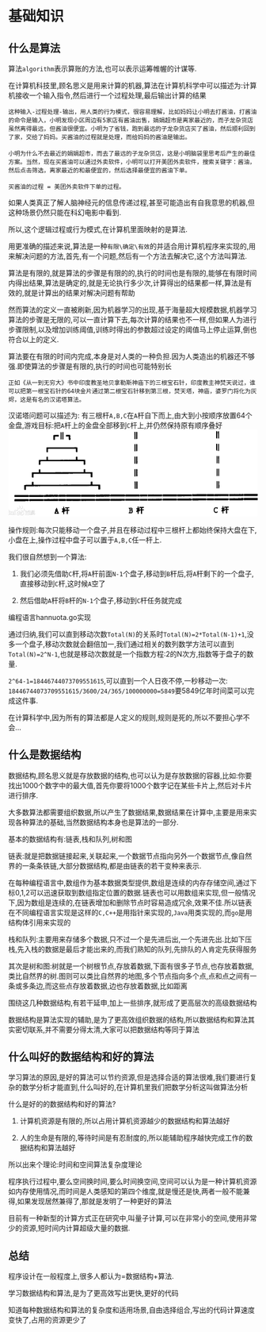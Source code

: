 # 基础知识
## 什么是算法
算法`algorithm`表示算账的方法,也可以表示运筹帷幄的计谋等.

在计算机科技里,顾名思义是用来计算的机器,算法在计算机科学中可以描述为:计算机接收一个输入指令,然后进行一个过程处理,最后输出计算的结果

```
这种输入-过程处理-输出，用人类的行为模式，很容易理解，比如妈妈让小明去打酱油，打酱油的命令是输入，小明发现小区周边有5家店有酱油出售，娟娟超市是离家最近的，而子龙杂货店虽然离得最远，但酱油很便宜。小明为了省钱，跑到最远的子龙杂货店买了酱油，然后顺利回到了家，交给了妈妈。买酱油的过程就是处理，而给妈妈的酱油是输出。

小明为什么不去最近的娟娟超市，而去了最远的子龙杂货店，这是小明脑袋里思考后产生的最佳方案。当然，现在买酱油可以通过外卖软件，小明可以打开美团外卖软件，搜索关键字：酱油，然后点击筛选，离家最近的和最便宜的，然后选择最便宜的酱油下单。

买酱油的过程 = 美团外卖软件下单的过程。
```

如果人类真正了解人脑神经元的信息传递过程,甚至可能造出有自我意思的机器,但这种场景仍然只能在科幻电影中看到.

所以,这个逻辑过程或行为模式,在计算机里面映射的是算法.

用更准确的描述来说,算法是一种`有限\确定\有效`的并适合用计算机程序来实现的,用来解决问题的方法,首先,有一个问题,然后有一个方法去解决它,这个方法叫算法.

算法是有限的,就是算法的步骤是有限的的,执行的时间也是有限的,能够在有限时间内得出结果,算法是确定的,就是无论执行多少次,计算得出的结果都一样,算法是有效的,就是计算出的结果对解决问题有帮助

然而算法的定义一直被刷新,因为机器学习的出现,基于海量超大规模数据,机器学习算法的步骤是无限的,可以一直计算下去,每次计算的结果也不一样,但如果人为进行步骤限制,以及增加训练阈值,训练时得出的参数超过设定的阈值马上停止运算,倒也符合以上的定义.

算法要在有限的时间内完成,本身是对人类的一种负担.因为人类造出的机器还不够强.即使算法的步骤是有限的,执行的时间也可能特别长

```
正如《从一到无穷大》书中印度教圣地贝拿勒斯神庙下的三根宝石针，印度教主神焚天说过，谁可以把第一根宝石针的64块金片通过第二根宝石针移到第三根，焚天塔，神庙，婆罗门将化为灰烬，这是有名的汉诺塔算法。
```

汉诺塔问题可以描述为:
有三根杆`A,B,C`在`A`杆自下而上,由大到小按顺序放置64个金盘,游戏目标:把`A`杆上的金盘全部移到`C`杆上,并仍然保持原有顺序叠好
![hannuo](./assets/hannuo.png)

操作规则:每次只能移动一个盘子,并且在移动过程中三根杆上都始终保持大盘在下,小盘在上,操作过程中盘子可以置于`A,B,C`任一杆上.

我们很自然想到一个算法:

1. 我们必须先借助`C`杆,将`A`杆前面`N-1`个盘子,移动到`B`杆后,将`A`杆剩下的一个盘子,直接移动到`C`杆,这时候`A`空了

2. 然后借助`A`杆将`B`杆的`N-1`个盘子,移动到`C`杆任务就完成

编程语言hannuota.go实现

通过归纳,我们可以直到移动次数`Total(N)`的关系时`Total(N)=2*Total(N-1)+1`,没多一个盘子,移动次数就会翻倍加一,我们通过相关的数列数学方法可以直到`Total(N)=2^N-1`,也就是移动次数就是一个指数方程:2的N次方,指数等于盘子的数量.

`2^64-1=18446744073709551615`,可以直到一个人日夜不停,一秒移动一次:
`18446744073709551615/3600/24/365/100000000=5849`要5849亿年时间菜可以完成这件事.

在计算科学中,因为所有的算法都是人定义的规则,规则是死的,所以不要担心学不会...

## 什么是数据结构
数据结构,顾名思义就是存放数据的结构,也可以认为是存放数据的容器,比如:你要找出1000个数字中的最大值,首先你要将1000个数字记在某些卡片上,然后对卡片进行排序.

大多数算法都需要组织数据,所以产生了数据结果,数据结果在计算中,主要是用来实现各种算法的基础,当然数据结构本身也是算法的一部分.

基本的数据结构有:链表,栈和队列,树和图

链表:就是把数据链接起来,关联起来,一个数据节点指向另外一个数据节点,像自然界的一条条铁链,大部分数据结构,都是由链表的若干变种来表示.

在每种编程语言中,数组作为基本数据类型提供,数组是连续的内存存储空间,通过下标0,1,2可以迅速获取到数组指定位置的数据.链表也可以用数组来实现,但一般情况下,因为数组是连续的,在链表增加和删除节点时容易造成冗余,效果不佳.所以链表在不同编程语言实现是这样的`C,C++`是用指针来实现的,`Java`用类实现的,而`go`是用结构体引用来实现的

栈和队列:主要用来存储多个数据,只不过一个是先进后出,一个先进先出.比如下压栈,先入栈的数据是最后才能出来的,而我们熟知的队列,先排队的人肯定先获得服务

其次是树和图:树就是一个树根节点,存放着数据,下面有很多子节点,也存放着数据,类比自然界的树.图则可以类比自然界的地图,多个节点指向多个点,点和点之间有一条或多条边,而这些点存放着数据,边也存放着数据,比如距离

围绕这几种数据结构,有若干延申,加上一些排序,就形成了更高层次的高级数据结构

数据结构是算法实现的辅助,是为了更高效组织数据的结构,所以数据结构和算法其实密切联系,并不需要分得太清,大家可以把数据结构等同于算法

## 什么叫好的数据结构和好的算法
学习算法的原因,是好的算法可以节约资源,但是选择合适的算法很难,我们要进行复杂的数学分析才能直到,什么叫好的,在计算机里我们把数学分析这叫做算法分析

什么是好的的数据结构和好的算法?

1. 计算机资源是有限的,所以占用计算机资源越少的数据结构和算法越好

2. 人的生命是有限的,等待时间是有忍耐度的,所以能辅助程序越快完成工作的数据结构和算法越好

所以出来个理论:时间和空间算法复杂度理论

程序执行过程中,要么空间换时间,要么时间换空间,空间可以认为是一种计算机资源如内存使用情况,而时间是人类感知的第四个维度,就是慢还是快,两者一般不能兼得,如果发现居然兼得了,那就是发明了一种更好的算法

目前有一种新型的计算方式正在研究中,叫量子计算,可以在非常小的空间,使用非常少的资源,短时间内计算超级大量的数据.

## 总结
程序设计在一般程度上,很多人都认为=数据结构+算法.

学习数据结构和算法,是为了更高效写出更快,更好的代码

知道每种数据结构和算法的复杂度和适用场景,自由选择组合,写出的代码计算速度变快了,占用的资源更少了